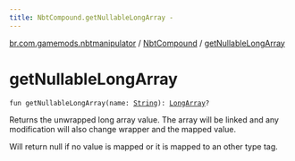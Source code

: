```yaml
---
title: NbtCompound.getNullableLongArray - 
---
```


[br.com.gamemods.nbtmanipulator](../index.html) / [NbtCompound](index.html) / [getNullableLongArray](./get-nullable-long-array.html)

# getNullableLongArray

`fun getNullableLongArray(name: `[`String`](https://kotlinlang.org/api/latest/jvm/stdlib/kotlin/-string/index.html)`): `[`LongArray`](https://kotlinlang.org/api/latest/jvm/stdlib/kotlin/-long-array/index.html)`?`

Returns the unwrapped long array value. The array will be linked and any modification will
also change wrapper and the mapped value.

Will return null if no value is mapped or it is mapped to an other type tag.

